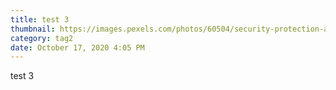 ```yaml
---
title: test 3
thumbnail: https://images.pexels.com/photos/60504/security-protection-anti-virus-software-60504.jpeg?auto=compress&cs=tinysrgb&dpr=2&h=750&w=1260
category: tag2
date: October 17, 2020 4:05 PM
---
```


test 3
